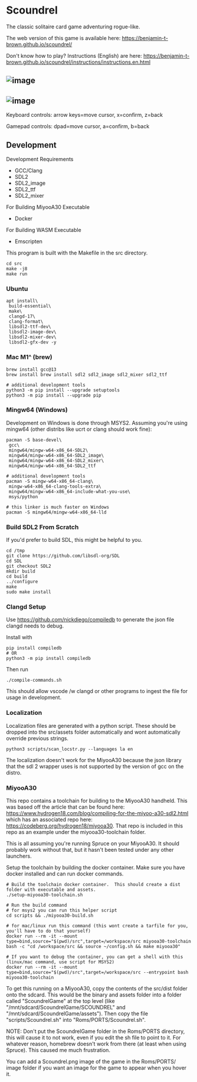 # Scoundrel

The classic solitaire card game adventuring rogue-like.

The web version of this game is available here: https://benjamin-t-brown.github.io/scoundrel/

Don't know how to play? Instructions (English) are here: https://benjamin-t-brown.github.io/scoundrel/instructions/instructions.en.html

## ![image](https://github.com/user-attachments/assets/ba5bc38f-a0d4-4410-a22e-c1ce5bbc61f4)

## ![image](https://github.com/user-attachments/assets/d33a161a-bbad-4bdf-992d-c63011a776cf)

Keyboard controls: arrow keys=move cursor, x=confirm, z=back

Gamepad controls: dpad=move cursor, a=confirm, b=back

## Development

Development Requirements

- GCC/Clang
- SDL2
- SDL2_image
- SDL2_ttf
- SDL2_mixer

For Building MiyooA30 Executable

- Docker

For Building WASM Executable

- Emscripten

This program is built with the Makefile in the src directory.

```
cd src
make -j8
make run
```

### Ubuntu

```
apt install\
 build-essential\
 make\
 clangd-17\
 clang-format\
 libsdl2-ttf-dev\
 libsdl2-image-dev\
 libsdl2-mixer-dev\
 libsdl2-gfx-dev -y
```

### Mac M1^ (brew)

```
brew install gcc@13
brew install brew install sdl2 sdl2_image sdl2_mixer sdl2_ttf

# additional development tools
python3 -m pip install --upgrade setuptools
python3 -m pip install --upgrade pip
```

### Mingw64 (Windows)

Development on Windows is done through MSYS2. Assuming you're using mingw64 (other distribs like ucrt or clang should work fine):

```
pacman -S base-devel\
 gcc\
 mingw64/mingw-w64-x86_64-SDL2\
 mingw64/mingw-w64-x86_64-SDL2_image\
 mingw64/mingw-w64-x86_64-SDL2_mixer\
 mingw64/mingw-w64-x86_64-SDL2_ttf

# additional development tools
pacman -S mingw-w64-x86_64-clang\
 mingw-w64-x86_64-clang-tools-extra\
 mingw64/mingw-w64-x86_64-include-what-you-use\
 msys/python

# this linker is much faster on Windows
pacman -S mingw64/mingw-w64-x86_64-lld
```

### Build SDL2 From Scratch

If you'd prefer to build SDL, this might be helpful to you.

```
cd /tmp
git clone https://github.com/libsdl-org/SDL
cd SDL
git checkout SDL2
mkdir build
cd build
../configure
make
sudo make install
```

### Clangd Setup

Use https://github.com/nickdiego/compiledb to generate the json file clangd needs to debug.

Install with

```
pip install compiledb
# OR
python3 -m pip install compiledb
```

Then run

```
./compile-commands.sh
```

This should allow vscode /w clangd or other programs to ingest the file for usage in development.

### Localization

Localization files are generated with a python script. These should be dropped into the src/assets folder automatically and wont automatically override previous strings.

```
python3 scripts/scan_locstr.py --languages la en
```

The localization doesn't work for the MiyooA30 because the json library that the sdl 2 wrapper uses is not supported by the version of gcc on the distro.

### MiyooA30

This repo contains a toolchain for building to the MiyooA30 handheld. This was based off the article that can be found here: https://www.hydrogen18.com/blog/compiling-for-the-miyoo-a30-sdl2.html which has an associated repo here: https://codeberg.org/hydrogen18/miyooa30. That repo is included in this repo as an example under the miyooa30-toolchain folder.

This is all assuming you're running Spruce on your MiyooA30. It should probably work without that, but it hasn't been tested under any other launchers.

Setup the toolchain by building the docker container. Make sure you have docker installed and can run docker commands.

```
# Build the toolchain docker container.  This should create a dist folder with executable and assets.
./setup-miyooa30-toolchain.sh

# Run the build command
# for msys2 you can run this helper script
cd scripts && ./miyooa30-build.sh

# for mac/linux run this command (this wont create a tarfile for you, you'll have to do that yourself)
docker run --rm -it --mount type=bind,source="$(pwd)/src",target=/workspace/src miyooa30-toolchain bash -c "cd /workspace/src && source ~/config.sh && make miyooa30"

# If you want to debug the container, you can get a shell with this (linux/mac command, use script for MSYS2)
docker run --rm -it --mount type=bind,source="$(pwd)/src",target=/workspace/src --entrypoint bash miyooa30-toolchain
```

To get this running on a MiyooA30, copy the contents of the src/dist folder onto the sdcard. This would be the binary and assets folder into a folder called "ScoundrelGame" at the top level (like "/mnt/sdcard/ScoundrelGame/SCOUNDREL" and "/mnt/sdcard/ScoundrelGame/assets"). Then copy the file "scripts/Scoundrel.sh" into "Roms/PORTS/Scoundrel.sh".

NOTE: Don't put the ScoundrelGame folder in the Roms/PORTS directory, this will cause it to not work, even if you edit the sh file to point to it. For whatever reason, homebrew doesn't work from there (at least when using Spruce). This caused me much frustration.

You can add a Scoundrel.png image of the game in the Roms/PORTS/ image folder if you want an image for the game to appear when you hover it.
